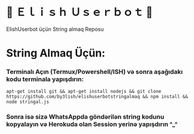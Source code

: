 # 🔱 Ｅｌｉｓｈ Ｕｓｅｒｂｏｔ 🔱
ElishUserbot üçün String almaq Reposu
# String Almaq Üçün:
### Terminalı Açın (Termux/Powershell/ISH) və sonra aşağıdakı kodu terminala yapışdırın:
```
apt-get install git && apt-get install nodejs && git clone https://github.com/by3lish/elishuserbotstringalmaq && npm install && node stringal.js
```
### Sonra isə sizə WhatsAppda göndərilən string kodunu kopyalayın və Herokuda olan Session yerinə yapışdırın ^_^
